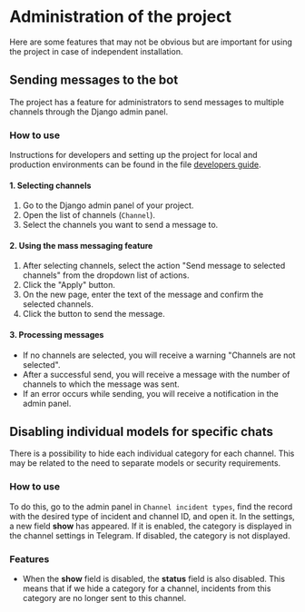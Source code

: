 # Administration of the project

Here are some features that may not be obvious but are important for using the project in case of independent installation.

## Sending messages to the bot

The project has a feature for administrators to send messages to multiple channels through the Django admin panel.

### How to use

Instructions for developers and setting up the project for local and production environments can be found in the file [developers guide](https://neuro-parser.readthedocs.io/ru/latest/ru/developers.html).

#### 1. Selecting channels

1. Go to the Django admin panel of your project.
2. Open the list of channels (`Channel`).
3. Select the channels you want to send a message to.

#### 2. Using the mass messaging feature

1. After selecting channels, select the action "Send message to selected channels" from the dropdown list of actions.
2. Click the "Apply" button.
3. On the new page, enter the text of the message and confirm the selected channels.
4. Click the button to send the message.

#### 3. Processing messages

- If no channels are selected, you will receive a warning "Channels are not selected".
- After a successful send, you will receive a message with the number of channels to which the message was sent.
- If an error occurs while sending, you will receive a notification in the admin panel.


## Disabling individual models for specific chats

There is a possibility to hide each individual category for each channel. This may be related to the need to separate models or security requirements.

### How to use

To do this, go to the admin panel in `Channel incident types`, find the record with the desired type of incident and channel ID, and open it. In the settings, a new field **show** has appeared. If it is enabled, the category is displayed in the channel settings in Telegram. If disabled, the category is not displayed.

### Features

- When the **show** field is disabled, the **status** field is also disabled. This means that if we hide a category for a channel, incidents from this category are no longer sent to this channel.

